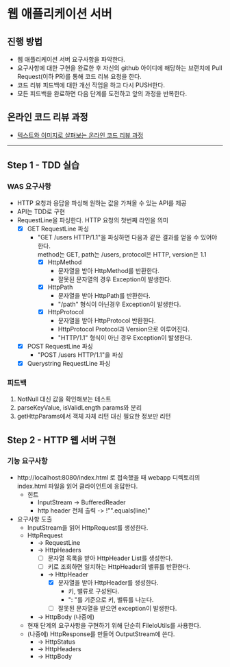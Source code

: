 # 웹 애플리케이션 서버
## 진행 방법
* 웹 애플리케이션 서버 요구사항을 파악한다.
* 요구사항에 대한 구현을 완료한 후 자신의 github 아이디에 해당하는 브랜치에 Pull Request(이하 PR)를 통해 코드 리뷰 요청을 한다.
* 코드 리뷰 피드백에 대한 개선 작업을 하고 다시 PUSH한다.
* 모든 피드백을 완료하면 다음 단계를 도전하고 앞의 과정을 반복한다.

## 온라인 코드 리뷰 과정
* [텍스트와 이미지로 살펴보는 온라인 코드 리뷰 과정](https://github.com/next-step/nextstep-docs/tree/master/codereview)

---

## Step 1 - TDD 실습
### WAS 요구사항
- HTTP 요청과 응답을 파싱해 원하는 값을 가져올 수 있는 API를 제공
- API는 TDD로 구현
- RequestLine을 파싱한다. HTTP 요청의 첫번째 라인을 의미
  - [X] GET RequestLine 파싱
    - "GET /users HTTP/1.1"을 파싱하면 다음과 같은 결과를 얻을 수 있어야 한다.  
      method는 GET, path는 /users, protocol은 HTTP, version은 1.1
      - [X] HttpMethod
        - 문자열을 받아 HttpMethod를 반환한다. 
        - 잘못된 문자열의 경우 Exception이 발생한다.
      - [X] HttpPath
        - 문자열을 받아 HttpPath를 반환한다.
        - "/path" 형식이 아닌경우 Exception이 발생한다. 
      - [X] HttpProtocol
        - 문자열을 받아 HttpProtocol 반환한다.
        - HttpProtocol Protocol과 Version으로 이루어진다.
        - "HTTP/1.1" 형식이 아닌 경우 Exception이 발생한다.
  - [X] POST RequestLine 파싱
    - "POST /users HTTP/1.1"을 파싱
  - [X] Querystring RequestLine 파싱

### 피드백
1. NotNull 대신 값을 확인해보는 테스트
2. parseKeyValue, isValidLength params와 분리
3. getHttpParams에서 객체 자체 리턴 대신 필요한 정보만 리턴

## Step 2 - HTTP 웹 서버 구현
### 기능 요구사항
- http://localhost:8080/index.html 로 접속했을 때 webapp 디렉토리의 index.html 파일을 읽어 클라이언트에 응답한다.
  - 힌트
    - InputStream -> BufferedReader
    - http header 전체 출력 -> !"".equals(line)"
- 요구사항 도출
  - InputStream을 읽어 HttpRequest를 생성한다.
  - HttpRequest
    - -> RequestLine 
    - -> HttpHeaders
      - [ ] 문자열 목록을 받아 HttpHeader List를 생성한다.
      - [ ] 키로 조회하면 일치하는 HttpHeader의 밸류를 반환한다.
      - -> HttpHeader
        - [X] 문자열을 받아 HttpHeader를 생성한다.
          - 키, 밸류로 구성된다.
          - ": "를 기준으로 키, 밸류를 나눈다.
        - [ ] 잘못된 문자열을 받으면 exception이 발생한다.
    - -> HttpBody (나중에)
  - 현재 단계의 요구사항을 구현하기 위해 단순히 FileIoUtils를 사용한다. 
  - (나중에) HttpResponse를 만들어 OutputStream에 쓴다. 
    - -> HttpStatus
    - -> HttpHeaders
    - -> HttpBody
